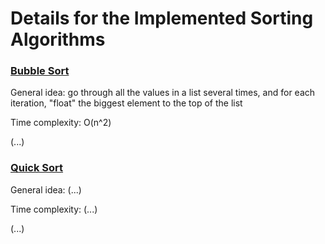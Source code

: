# Details for the Implemented Sorting Algorithms

### [Bubble Sort](#bubble-sort)

General idea: go through all the values in a list several times, and for each iteration, "float" the biggest element to the top of the list

Time complexity: O(n^2)

(...)

### [Quick Sort](#quick-sort)

General idea: (...)

Time complexity: (...)

(...)
